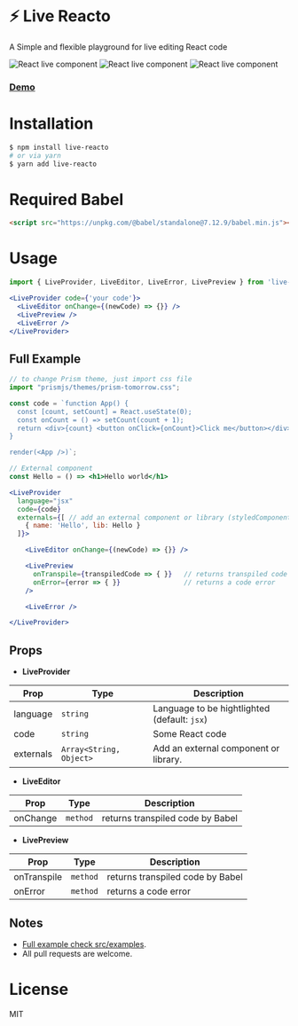 # ⚡️ Live Reacto  
A Simple and flexible playground for live editing React code

![React live component](https://badgen.net/bundlephobia/dependency-count/live-reacto) ![React live component](https://badgen.net/npm/v/live-reacto) ![React live component](https://badgen.net/npm/dt/live-reacto) 

### [Demo](https://live-react-component.netlify.app)

# Installation
```bash
$ npm install live-reacto
# or via yarn 
$ yarn add live-reacto
```

# Required Babel
```html
<script src="https://unpkg.com/@babel/standalone@7.12.9/babel.min.js"></script>
```

# Usage
```jsx
import { LiveProvider, LiveEditor, LiveError, LivePreview } from 'live-reacto'

<LiveProvider code={'your code'}>
  <LiveEditor onChange={(newCode) => {}} />
  <LivePreview />
  <LiveError />
</LiveProvider>
```

## Full Example
```jsx
// to change Prism theme, just import css file
import "prismjs/themes/prism-tomorrow.css";

const code = `function App() {
  const [count, setCount] = React.useState(0);
  const onCount = () => setCount(count + 1);
  return <div>{count} <button onClick={onCount}>Click me</button></div>
}

render(<App />)`;

// External component
const Hello = () => <h1>Hello world</h1>

<LiveProvider
  language="jsx" 
  code={code}
  externals={[ // add an external component or library (styledComponent, etc..)
    { name: 'Hello', lib: Hello }
  ]}>

    <LiveEditor onChange={(newCode) => {}} />

    <LivePreview
      onTranspile={transpiledCode => { }}   // returns transpiled code by Babel
      onError={error => { }}                // returns a code error
    />

    <LiveError />

</LiveProvider>
```

## Props

- **LiveProvider**

| Prop         | Type                     | Description                                  |
|--------------|--------------------------|----------------------------------------------|
|language      | `string`                 | Language to be hightlighted (default: `jsx`) |
|code          | `string`                 | Some React code                              |
|externals     | `Array<String, Object>`  | Add an external component or library.        |

- **LiveEditor**

| Prop     | Type          | Description                                  |
|----------|---------------|----------------------------------------------|
|onChange  | `method`      | returns transpiled code by Babel             |

- **LivePreview**

| Prop       | Type         | Description                      |
|------------|--------------|----------------------------------|
|onTranspile | `method`     | returns transpiled code by Babel |
|onError     | `method`     | returns a code error             |

## Notes
- [Full example check src/examples](src/examples).
- All pull requests are welcome.

# License
MIT